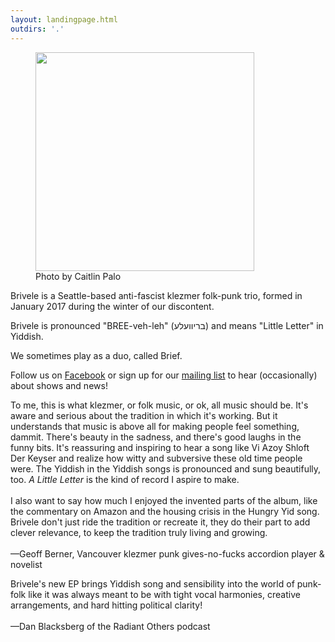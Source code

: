 ```yaml
---
layout: landingpage.html
outdirs: '.'
---
```

<div id='blurb' class='clearfix'>
<figure><img id='' src='../images/bandpix/sketch3 small.JPG' width='350px'><figcaption>Photo by Caitlin Palo</figcaption></figure>
<!--<p class='follow' style='font-size:1.2em;'>Our EP, <i><a href='https://brivele.bandcamp.com/releases'>A Little Letter,</a></i> is out now!</p>-->
<p>Brivele is a Seattle-based anti-fascist klezmer folk-punk trio, formed in January 2017 during the winter of our discontent.</p>
<p>Brivele is pronounced "BREE-veh-leh" (בריוועלע) and means "Little Letter" in Yiddish.</p>
<p>We sometimes play as a duo, called Brief.</p>
<p class='follow'>Follow us on <a href='https://www.facebook.com/brivele/'>Facebook</a> or sign up for our <a href='mailto:info@brivele.com?subject=mailing list'>mailing list</a> to hear (occasionally) about shows and news!</p>
</div>


<div class='reviews'>
<p>To me, this is what klezmer, or folk music, or ok, all music should be. It's aware and serious about the tradition in which it's working. But it understands that music is above all for making people feel something, dammit. There's beauty in the sadness, and there's good laughs in the funny bits. It's reassuring and inspiring to hear a song like Vi Azoy Shloft Der Keyser and realize how witty and subversive these old time people were. The Yiddish in the Yiddish songs is pronounced and sung beautifully, too. <span style='font-style:italic'>A Little Letter</span> is the kind of record I aspire to make.<br/><br/>
I also want to say how much I enjoyed the invented parts of the album, like the commentary on Amazon and the housing crisis in the Hungry Yid song. Brivele don't just ride the tradition or recreate it, they do their part to add clever relevance, to keep the tradition truly living and growing.<br/><br/>
<span class='reviewer'>&mdash;Geoff Berner, Vancouver klezmer punk gives-no-fucks accordion player &amp; novelist</span>
</p>

<p>Brivele's new EP brings Yiddish song and sensibility into the world of punk-folk like it was always meant to be with tight vocal harmonies, creative arrangements, and hard hitting political clarity!<br/><br/>
<span class='reviewer'>&mdash;Dan Blacksberg of the <span style='font-style:normal'>Radiant Others</span> podcast</span>
</p>
</div>